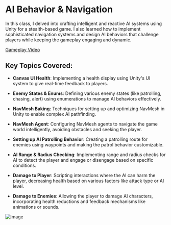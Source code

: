 # AI Behavior & Navigation

In this class, I delved into crafting intelligent and reactive AI systems using Unity for a stealth-based game. I also learned how to implement sophisticated navigation systems and design AI behaviors that challenge players while keeping the gameplay engaging and dynamic.

[Gameplay Video](https://www.example.com)

## Key Topics Covered:

- **Canvas UI Health**: Implementing a health display using Unity's UI system to give real-time feedback to players.

- **Enemy States & Enums**: Defining various enemy states (like patrolling, chasing, alert) using enumerations to manage AI behaviors effectively.

- **NavMesh Baking**: Techniques for setting up and optimizing NavMesh in Unity to enable complex AI pathfinding.

- **NavMesh Agent**: Configuring NavMesh agents to navigate the game world intelligently, avoiding obstacles and seeking the player.

- **Setting up AI Patrolling Behavior**: Creating a patrolling route for enemies using waypoints and making the patrol behavior customizable.

- **AI Range & Radius Checking**: Implementing range and radius checks for AI to detect the player and engage or disengage based on specific conditions.

- **Damage to Player**: Scripting interactions where the AI can harm the player, decreasing health based on various factors like attack type or AI level.

- **Damage to Enemies**: Allowing the player to damage AI characters, incorporating health reductions and feedback mechanisms like animations or sounds.

![image](https://github.com/user-attachments/assets/ba7266e2-e201-481d-8077-ae59db77fe06)


